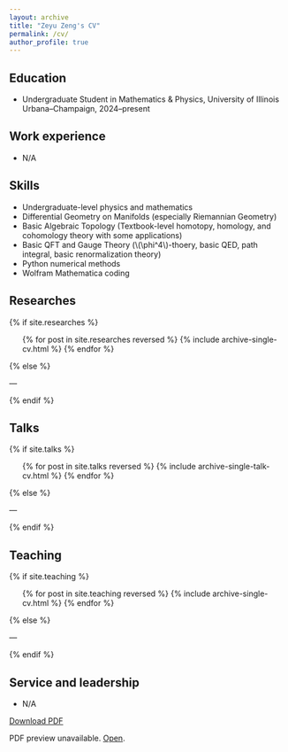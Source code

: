 ```yaml
---
layout: archive
title: "Zeyu Zeng's CV"
permalink: /cv/
author_profile: true
---
```


Education
------
- Undergraduate Student in Mathematics & Physics, University of Illinois Urbana–Champaign, 2024–present

Work experience
------
- N/A

Skills
------
- Undergraduate-level physics and mathematics
- Differential Geometry on Manifolds (especially Riemannian Geometry)
- Basic Algebraic Topology (Textbook-level homotopy, homology, and cohomology theory with some applications)
- Basic QFT and Gauge Theory (\\(\phi^4\\)-thoery, basic QED, path integral, basic renormalization theory)
- Python numerical methods
- Wolfram Mathematica coding

Researches
------
{% if site.researches %}
<ul>
  {% for post in site.researches reversed %}
    {% include archive-single-cv.html %}
  {% endfor %}
</ul>
{% else %}
<p>—</p>
{% endif %}

Talks
------
{% if site.talks %}
<ul>
  {% for post in site.talks reversed %}
    {% include archive-single-talk-cv.html  %}
  {% endfor %}
</ul>
{% else %}
<p>—</p>
{% endif %}

Teaching
------
{% if site.teaching %}
<ul>
  {% for post in site.teaching reversed %}
    {% include archive-single-cv.html %}
  {% endfor %}
</ul>
{% else %}
<p>—</p>
{% endif %}

Service and leadership
------
- N/A

<p><a href="{{ 'files/CV_Zeyu_Zeng.pdf' | relative_url }}" download>Download PDF</a></p>
<object data="{{ 'files/CV_Zeyu_Zeng.pdf' | relative_url }}" type="application/pdf" width="100%" height="100%">
  <p>PDF preview unavailable. <a href="{{ 'files/CV_Zeyu_Zeng.pdf' | relative_url }}">Open</a>.</p>
</object>
